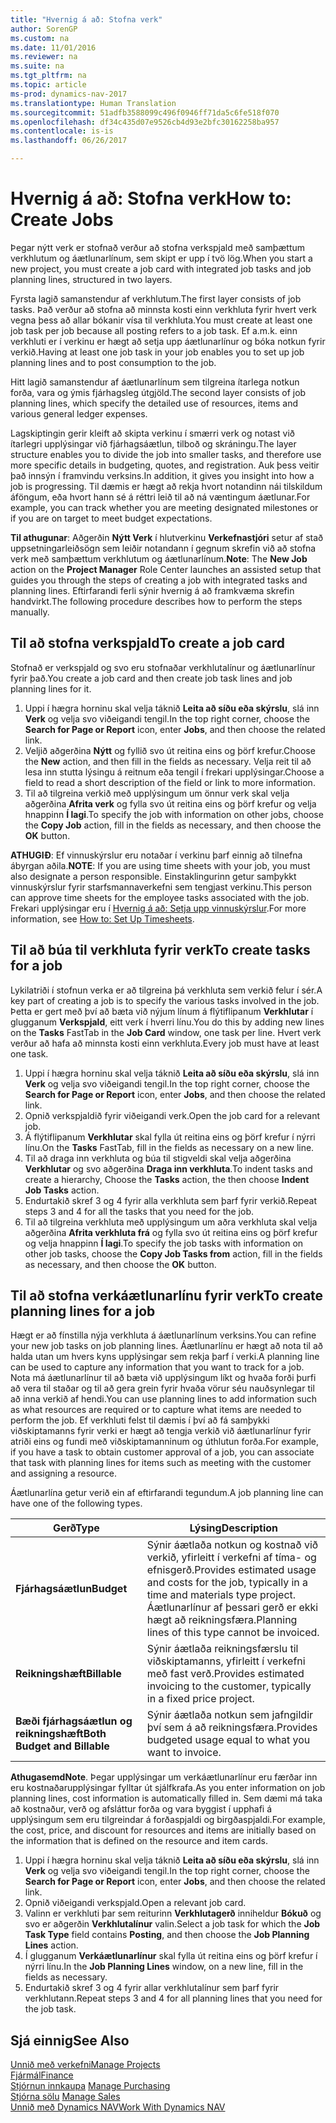 ```yaml
---
title: "Hvernig á að: Stofna verk"
author: SorenGP
ms.custom: na
ms.date: 11/01/2016
ms.reviewer: na
ms.suite: na
ms.tgt_pltfrm: na
ms.topic: article
ms-prod: dynamics-nav-2017
ms.translationtype: Human Translation
ms.sourcegitcommit: 51adfb3588099c496f0946ff71da5c6fe518f070
ms.openlocfilehash: df34c435d07e9526cb4d93e2bfc30162258ba957
ms.contentlocale: is-is
ms.lasthandoff: 06/26/2017

---
```


# <a name="how-to-create-jobs"></a><span data-ttu-id="db37f-102">Hvernig á að: Stofna verk</span><span class="sxs-lookup"><span data-stu-id="db37f-102">How to: Create Jobs</span></span>
<span data-ttu-id="db37f-103">Þegar nýtt verk er stofnað verður að stofna verkspjald með samþættum verkhlutum og áætlunarlínum, sem skipt er upp í tvö lög.</span><span class="sxs-lookup"><span data-stu-id="db37f-103">When you start a new project, you must create a job card with integrated job tasks and job planning lines, structured in two layers.</span></span>  

<span data-ttu-id="db37f-104">Fyrsta lagið samanstendur af verkhlutum.</span><span class="sxs-lookup"><span data-stu-id="db37f-104">The first layer consists of job tasks.</span></span> <span data-ttu-id="db37f-105">Það verður að stofna að minnsta kosti einn verkhluta fyrir hvert verk vegna þess að allar bókanir vísa til verkhluta.</span><span class="sxs-lookup"><span data-stu-id="db37f-105">You must create at least one job task per job because all posting refers to a job task.</span></span> <span data-ttu-id="db37f-106">Ef a.m.k. einn verkhluti er í verkinu er hægt að setja upp áætlunarlínur og bóka notkun fyrir verkið.</span><span class="sxs-lookup"><span data-stu-id="db37f-106">Having at least one job task in your job enables you to set up job planning lines and to post consumption to the job.</span></span>

<span data-ttu-id="db37f-107">Hitt lagið samanstendur af áætlunarlínum sem tilgreina ítarlega notkun forða, vara og ýmis fjárhagsleg útgjöld.</span><span class="sxs-lookup"><span data-stu-id="db37f-107">The second layer consists of job planning lines, which specify the detailed use of resources, items and various general ledger expenses.</span></span>

<span data-ttu-id="db37f-108">Lagskiptingin gerir kleift að skipta verkinu í smærri verk og notast við ítarlegri upplýsingar við fjárhagsáætlun, tilboð og skráningu.</span><span class="sxs-lookup"><span data-stu-id="db37f-108">The layer structure enables you to divide the job into smaller tasks, and therefore use more specific details in budgeting, quotes, and registration.</span></span> <span data-ttu-id="db37f-109">Auk þess veitir það innsýn í framvindu verksins.</span><span class="sxs-lookup"><span data-stu-id="db37f-109">In addition, it gives you insight into how a job is progressing.</span></span> <span data-ttu-id="db37f-110">Til dæmis er hægt að rekja hvort notandinn nái tilskildum áföngum, eða hvort hann sé á réttri leið til að ná væntingum áætlunar.</span><span class="sxs-lookup"><span data-stu-id="db37f-110">For example, you can track whether you are meeting designated milestones or if you are on target to meet budget expectations.</span></span>

<span data-ttu-id="db37f-111">**Til athugunar**: Aðgerðin **Nýtt Verk** í hlutverkinu **Verkefnastjóri** setur af stað uppsetningarleiðsögn sem leiðir notandann í gegnum skrefin við að stofna verk með samþættum verkhlutum og áætlunarlínum.</span><span class="sxs-lookup"><span data-stu-id="db37f-111">**Note**: The **New Job** action on the **Project Manager** Role Center launches an assisted setup that guides you through the steps of creating a job with integrated tasks and planning lines.</span></span> <span data-ttu-id="db37f-112">Eftirfarandi ferli sýnir hvernig á að framkvæma skrefin handvirkt.</span><span class="sxs-lookup"><span data-stu-id="db37f-112">The following procedure describes how to perform the steps manually.</span></span>

## <a name="to-create-a-job-card"></a><span data-ttu-id="db37f-113">Til að stofna verkspjald</span><span class="sxs-lookup"><span data-stu-id="db37f-113">To create a job card</span></span>
<span data-ttu-id="db37f-114">Stofnað er verkspjald og svo eru stofnaðar verkhlutalínur og áætlunarlínur fyrir það.</span><span class="sxs-lookup"><span data-stu-id="db37f-114">You create a job card and then create job task lines and job planning lines for it.</span></span>

1. <span data-ttu-id="db37f-115">Uppi í hægra horninu skal velja táknið **Leita að síðu eða skýrslu**, slá inn **Verk** og velja svo viðeigandi tengil.</span><span class="sxs-lookup"><span data-stu-id="db37f-115">In the top right corner, choose the **Search for Page or Report** icon, enter **Jobs**, and then choose the related link.</span></span>  
2. <span data-ttu-id="db37f-116">Veljið aðgerðina **Nýtt** og fyllið svo út reitina eins og þörf krefur.</span><span class="sxs-lookup"><span data-stu-id="db37f-116">Choose the **New** action, and then fill in the fields as necessary.</span></span> <span data-ttu-id="db37f-117">Velja reit til að lesa inn stutta lýsingu á reitnum eða tengil í frekari upplýsingar.</span><span class="sxs-lookup"><span data-stu-id="db37f-117">Choose a field to read a short description of the field or link to more information.</span></span>
3. <span data-ttu-id="db37f-118">Til að tilgreina verkið með upplýsingum um önnur verk skal velja aðgerðina **Afrita verk** og fylla svo út reitina eins og þörf krefur og velja hnappinn **Í lagi**.</span><span class="sxs-lookup"><span data-stu-id="db37f-118">To specify the job with information on other jobs, choose the **Copy Job** action, fill in the fields as necessary, and then choose the **OK** button.</span></span>

<span data-ttu-id="db37f-119">**ATHUGIÐ**: Ef vinnuskýrslur eru notaðar í verkinu þarf einnig að tilnefna ábyrgan aðila.</span><span class="sxs-lookup"><span data-stu-id="db37f-119">**NOTE**: If you are using time sheets with your job, you must also designate a person responsible.</span></span> <span data-ttu-id="db37f-120">Einstaklingurinn getur samþykkt vinnuskýrslur fyrir starfsmannaverkefni sem tengjast verkinu.</span><span class="sxs-lookup"><span data-stu-id="db37f-120">This person can approve time sheets for the employee tasks associated with the job.</span></span> <span data-ttu-id="db37f-121">Frekari upplýsingar eru í [Hvernig á að: Setja upp vinnuskýrslur](projects-how-setup-time-sheets.md).</span><span class="sxs-lookup"><span data-stu-id="db37f-121">For more information, see [How to: Set Up Timesheets](projects-how-setup-time-sheets.md).</span></span>

## <a name="to-create-tasks-for-a-job"></a><span data-ttu-id="db37f-122">Til að búa til verkhluta fyrir verk</span><span class="sxs-lookup"><span data-stu-id="db37f-122">To create tasks for a job</span></span>  
<span data-ttu-id="db37f-123">Lykilatriði í stofnun verka er að tilgreina þá verkhluta sem verkið felur í sér.</span><span class="sxs-lookup"><span data-stu-id="db37f-123">A key part of creating a job is to specify the various tasks involved in the job.</span></span> <span data-ttu-id="db37f-124">Þetta er gert með því að bæta við nýjum línum á flýtiflipanum **Verkhlutar** í glugganum **Verkspjald**, eitt verk í hverri línu.</span><span class="sxs-lookup"><span data-stu-id="db37f-124">You do this by adding new lines on the **Tasks** FastTab in the **Job Card** window, one task per line.</span></span> <span data-ttu-id="db37f-125">Hvert verk verður að hafa að minnsta kosti einn verkhluta.</span><span class="sxs-lookup"><span data-stu-id="db37f-125">Every job must have at least one task.</span></span>

1. <span data-ttu-id="db37f-126">Uppi í hægra horninu skal velja táknið **Leita að síðu eða skýrslu**, slá inn **Verk** og velja svo viðeigandi tengil.</span><span class="sxs-lookup"><span data-stu-id="db37f-126">In the top right corner, choose the **Search for Page or Report** icon, enter **Jobs**, and then choose the related link.</span></span>
2. <span data-ttu-id="db37f-127">Opnið verkspjaldið fyrir viðeigandi verk.</span><span class="sxs-lookup"><span data-stu-id="db37f-127">Open the job card for a relevant job.</span></span>
3. <span data-ttu-id="db37f-128">Á flýtiflipanum **Verkhlutar** skal fylla út reitina eins og þörf krefur í nýrri línu.</span><span class="sxs-lookup"><span data-stu-id="db37f-128">On the **Tasks** FastTab, fill in the fields as necessary on a new line.</span></span>
4. <span data-ttu-id="db37f-129">Til að draga inn verkhluta og búa til stigveldi skal velja aðgerðina **Verkhlutar** og svo aðgerðina **Draga inn verkhluta**.</span><span class="sxs-lookup"><span data-stu-id="db37f-129">To indent tasks and create a hierarchy, Choose the **Tasks** action, the then choose **Indent Job Tasks** action.</span></span>
5. <span data-ttu-id="db37f-130">Endurtakið skref 3 og 4 fyrir alla verkhluta sem þarf fyrir verkið.</span><span class="sxs-lookup"><span data-stu-id="db37f-130">Repeat steps 3 and 4 for all the tasks that you need for the job.</span></span>
6. <span data-ttu-id="db37f-131">Til að tilgreina verkhluta með upplýsingum um aðra verkhluta skal velja aðgerðina **Afrita verkhluta frá** og fylla svo út reitina eins og þörf krefur og velja hnappinn **Í lagi**.</span><span class="sxs-lookup"><span data-stu-id="db37f-131">To specify the job tasks with information on other job tasks, choose the **Copy Job Tasks from** action, fill in the fields as necessary, and then choose the **OK** button.</span></span>

## <a name="to-create-planning-lines-for-a-job"></a><span data-ttu-id="db37f-132">Til að stofna verkáætlunarlínu fyrir verk</span><span class="sxs-lookup"><span data-stu-id="db37f-132">To create planning lines for a job</span></span>  
<span data-ttu-id="db37f-133">Hægt er að fínstilla nýja verkhluta á áætlunarlínum verksins.</span><span class="sxs-lookup"><span data-stu-id="db37f-133">You can refine your new job tasks on job planning lines.</span></span> <span data-ttu-id="db37f-134">Áætlunarlínu er hægt að nota til að halda utan um hvers kyns upplýsingar sem rekja þarf í verki.</span><span class="sxs-lookup"><span data-stu-id="db37f-134">A planning line can be used to capture any information that you want to track for a job.</span></span> <span data-ttu-id="db37f-135">Nota má áætlunarlínur til að bæta við upplýsingum líkt og hvaða forði þurfi að vera til staðar og til að gera grein fyrir hvaða vörur séu nauðsynlegar til að inna verkið af hendi.</span><span class="sxs-lookup"><span data-stu-id="db37f-135">You can use planning lines to add information such as what resources are required or to capture what items are needed to perform the job.</span></span> <span data-ttu-id="db37f-136">Ef verkhluti felst til dæmis í því að fá samþykki viðskiptamanns fyrir verki er hægt að tengja verkið við áætlunarlínur fyrir atriði eins og fundi með viðskiptamanninum og úthlutun forða.</span><span class="sxs-lookup"><span data-stu-id="db37f-136">For example, if you have a task to obtain customer approval of a job, you can associate that task with planning lines for items such as meeting with the customer and assigning a resource.</span></span>  

<span data-ttu-id="db37f-137">Áætlunarlína getur verið ein af eftirfarandi tegundum.</span><span class="sxs-lookup"><span data-stu-id="db37f-137">A job planning line can have one of the following types.</span></span>  

|<span data-ttu-id="db37f-138">Gerð</span><span class="sxs-lookup"><span data-stu-id="db37f-138">Type</span></span>|<span data-ttu-id="db37f-139">Lýsing</span><span class="sxs-lookup"><span data-stu-id="db37f-139">Description</span></span>|
|----|-----------|
|<span data-ttu-id="db37f-140">**Fjárhagsáætlun**</span><span class="sxs-lookup"><span data-stu-id="db37f-140">**Budget**</span></span>|<span data-ttu-id="db37f-141">Sýnir áætlaða notkun og kostnað við verkið, yfirleitt í verkefni af tíma- og efnisgerð.</span><span class="sxs-lookup"><span data-stu-id="db37f-141">Provides estimated usage and costs for the job, typically in a time and materials type project.</span></span> <span data-ttu-id="db37f-142">Áætlunarlínur af þessari gerð er ekki hægt að reikningsfæra.</span><span class="sxs-lookup"><span data-stu-id="db37f-142">Planning lines of this type cannot be invoiced.</span></span>|
|<span data-ttu-id="db37f-143">**Reikningshæft**</span><span class="sxs-lookup"><span data-stu-id="db37f-143">**Billable**</span></span>|<span data-ttu-id="db37f-144">Sýnir áætlaða reikningsfærslu til viðskiptamanns, yfirleitt í verkefni með fast verð.</span><span class="sxs-lookup"><span data-stu-id="db37f-144">Provides estimated invoicing to the customer, typically in a fixed price project.</span></span>|
|<span data-ttu-id="db37f-145">**Bæði fjárhagsáætlun og reikningshæft**</span><span class="sxs-lookup"><span data-stu-id="db37f-145">**Both Budget and Billable**</span></span>|<span data-ttu-id="db37f-146">Sýnir áætlaða notkun sem jafngildir því sem á að reikningsfæra.</span><span class="sxs-lookup"><span data-stu-id="db37f-146">Provides budgeted usage equal to what you want to invoice.</span></span>|  

<span data-ttu-id="db37f-147">**Athugasemd**</span><span class="sxs-lookup"><span data-stu-id="db37f-147">**Note**.</span></span> <span data-ttu-id="db37f-148">Þegar upplýsingar um verkáætlunarlínur eru færðar inn eru kostnaðarupplýsingar fylltar út sjálfkrafa.</span><span class="sxs-lookup"><span data-stu-id="db37f-148">As you enter information on job planning lines, cost information is automatically filled in.</span></span> <span data-ttu-id="db37f-149">Sem dæmi má taka að kostnaður, verð og afsláttur forða og vara byggist í upphafi á upplýsingum sem eru tilgreindar á forðaspjaldi og birgðaspjaldi.</span><span class="sxs-lookup"><span data-stu-id="db37f-149">For example, the cost, price, and discount for resources and items are initially based on the information that is defined on the resource and item cards.</span></span>

1. <span data-ttu-id="db37f-150">Uppi í hægra horninu skal velja táknið **Leita að síðu eða skýrslu**, slá inn **Verk** og velja svo viðeigandi tengil.</span><span class="sxs-lookup"><span data-stu-id="db37f-150">In the top right corner, choose the **Search for Page or Report** icon, enter **Jobs**, and then choose the related link.</span></span>
2. <span data-ttu-id="db37f-151">Opnið viðeigandi verkspjald.</span><span class="sxs-lookup"><span data-stu-id="db37f-151">Open a relevant job card.</span></span>
3. <span data-ttu-id="db37f-152">Valinn er verkhluti þar sem reiturinn **Verkhlutagerð** inniheldur **Bókuð** og svo er aðgerðin **Verkhlutalínur** valin.</span><span class="sxs-lookup"><span data-stu-id="db37f-152">Select a job task for which the **Job Task Type** field contains **Posting**, and then choose the **Job Planning Lines** action.</span></span>  
4. <span data-ttu-id="db37f-153">Í glugganum **Verkáætlunarlínur** skal fylla út reitina eins og þörf krefur í nýrri línu.</span><span class="sxs-lookup"><span data-stu-id="db37f-153">In the **Job Planning Lines** window, on a new line, fill in the fields as necessary.</span></span>
5. <span data-ttu-id="db37f-154">Endurtakið skref 3 og 4 fyrir allar verkhlutalínur sem þarf fyrir verkhlutann.</span><span class="sxs-lookup"><span data-stu-id="db37f-154">Repeat steps 3 and 4 for all planning lines that you need for the job task.</span></span>

## <a name="see-also"></a><span data-ttu-id="db37f-155">Sjá einnig</span><span class="sxs-lookup"><span data-stu-id="db37f-155">See Also</span></span>
[<span data-ttu-id="db37f-156">Unnið með verkefni</span><span class="sxs-lookup"><span data-stu-id="db37f-156">Manage Projects</span></span>](projects-manage-projects.md)  
[<span data-ttu-id="db37f-157">Fjármál</span><span class="sxs-lookup"><span data-stu-id="db37f-157">Finance</span></span>](finance-setup.md)  
<span data-ttu-id="db37f-158">[Stjórnun innkaupa](purchasing-manage-purchasing.md)       </span><span class="sxs-lookup"><span data-stu-id="db37f-158">[Manage Purchasing](purchasing-manage-purchasing.md)       </span></span>  
<span data-ttu-id="db37f-159">[Stjórna sölu](sales-manage-sales.md)    </span><span class="sxs-lookup"><span data-stu-id="db37f-159">[Manage Sales](sales-manage-sales.md)    </span></span>  
[<span data-ttu-id="db37f-160">Unnið með Dynamics NAV</span><span class="sxs-lookup"><span data-stu-id="db37f-160">Work With Dynamics NAV</span></span>](ui-work-product.md)  

